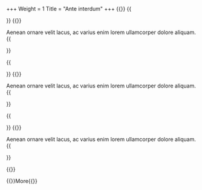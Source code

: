 +++
Weight = 1
Title = "Ante interdum"
+++
{{<miniposts>}}
{{<article>}}
{{<image-link src="images/pic07.jpg" link="#" class="image">}}

Aenean ornare velit lacus, ac varius enim lorem ullamcorper dolore aliquam.
{{</article>}}

{{<article>}}
{{<image-link src="images/pic08.jpg" link="#" class="image">}}

Aenean ornare velit lacus, ac varius enim lorem ullamcorper dolore aliquam.
{{</article>}}

{{<article>}}
{{<image-link src="images/pic09.jpg" link="#" class="image">}}

Aenean ornare velit lacus, ac varius enim lorem ullamcorper dolore aliquam.
{{</article>}}

{{</miniposts>}}

{{<button-act link="#">}}More{{</button-act>}}
